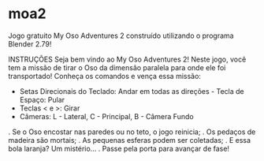 # moa2
Jogo gratuito My Oso Adventures 2 construído utilizando o programa Blender 2.79!

INSTRUÇÕES
Seja bem vindo ao My Oso Adventures 2! Neste jogo, você tem a missão de tirar o Oso da dimensão
paralela para onde ele foi transportado! Conheça os comandos e vença essa missão:

- Setas Direcionais do Teclado: Andar em todas as direções - Tecla de Espaço: Pular 
- Teclas < e >: Girar 
- Câmeras: L - Lateral, C - Principal, B - Câmera Fundo

. Se o Oso encostar nas paredes ou no teto, o jogo reinicia;
. Os pedaços de madeira são mortais;
. As pequenas esferas podem ser coletadas;
. E essa bola laranja? Um mistério...
. Passe pela porta para avançar de fase!

